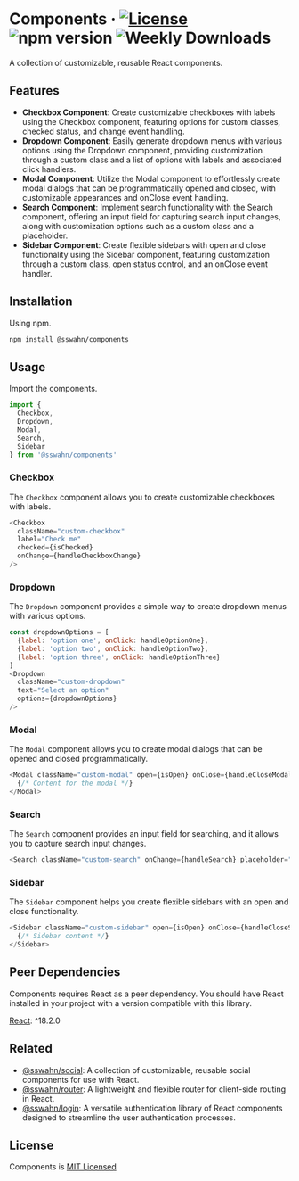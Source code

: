 # Components · [![License](https://img.shields.io/badge/License-MIT-blue.svg)](https://github.com/sswahn/components/blob/main/LICENSE) ![npm version](https://img.shields.io/npm/v/@sswahn/components) ![Weekly Downloads](https://img.shields.io/npm/dw/@sswahn/components)
A collection of customizable, reusable React components.  

## Features
- **Checkbox Component**: Create customizable checkboxes with labels using the Checkbox component, featuring options for custom classes, checked status, and change event handling.
- **Dropdown Component**: Easily generate dropdown menus with various options using the Dropdown component, providing customization through a custom class and a list of options with labels and associated click handlers.
- **Modal Component**: Utilize the Modal component to effortlessly create modal dialogs that can be programmatically opened and closed, with customizable appearances and onClose event handling.
- **Search Component**: Implement search functionality with the Search component, offering an input field for capturing search input changes, along with customization options such as a custom class and a placeholder.
- **Sidebar Component**: Create flexible sidebars with open and close functionality using the Sidebar component, featuring customization through a custom class, open status control, and an onClose event handler.


## Installation
Using npm.
```bash
npm install @sswahn/components
```  

## Usage
Import the components.
```javascript
import {
  Checkbox,
  Dropdown,
  Modal,
  Search,
  Sidebar
} from '@sswahn/components'
```

### Checkbox
The `Checkbox` component allows you to create customizable checkboxes with labels.  
```javascript
<Checkbox
  className="custom-checkbox"
  label="Check me"
  checked={isChecked}
  onChange={handleCheckboxChange}
/>
```  

### Dropdown
The `Dropdown` component provides a simple way to create dropdown menus with various options.  
```javascript
const dropdownOptions = [
  {label: 'option one', onClick: handleOptionOne},
  {label: 'option two', onClick: handleOptionTwo},
  {label: 'option three', onClick: handleOptionThree}
]
<Dropdown
  className="custom-dropdown"
  text="Select an option"
  options={dropdownOptions}
/>
```   

### Modal
The `Modal` component allows you to create modal dialogs that can be opened and closed programmatically.  
```javascript
<Modal className="custom-modal" open={isOpen} onClose={handleCloseModal}>
  {/* Content for the modal */}
</Modal>
```  

### Search
The `Search` component provides an input field for searching, and it allows you to capture search input changes.  
```javascript
<Search className="custom-search" onChange={handleSearch} placeholder="Search..." />
```  

### Sidebar
The `Sidebar` component helps you create flexible sidebars with an open and close functionality.  
```javascript
<Sidebar className="custom-sidebar" open={isOpen} onClose={handleCloseSidebar}>
  {/* Sidebar content */}
</Sidebar>
```  

## Peer Dependencies
Components requires React as a peer dependency. You should have React installed in your project with a version compatible with this library.  

[React](https://reactjs.org/): ^18.2.0  

## Related
- [@sswahn/social](https://www.npmjs.com/package/@sswahn/social): A collection of customizable, reusable social components for use with React.
- [@sswahn/router](https://www.npmjs.com/package/@sswahn/router): A lightweight and flexible router for client-side routing in React.
- [@sswahn/login](https://www.npmjs.com/package/@sswahn/login): A versatile authentication library of React components designed to streamline the user authentication processes.

## License
Components is [MIT Licensed](https://github.com/sswahn/components/blob/main/LICENSE)
